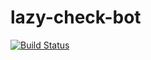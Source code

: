 # lazy-check-bot

[![Build Status](https://travis-ci.org/TrainingSet/lazy-check-bot.svg?branch=master)](https://travis-ci.org/TrainingSet/lazy-check-bot)

